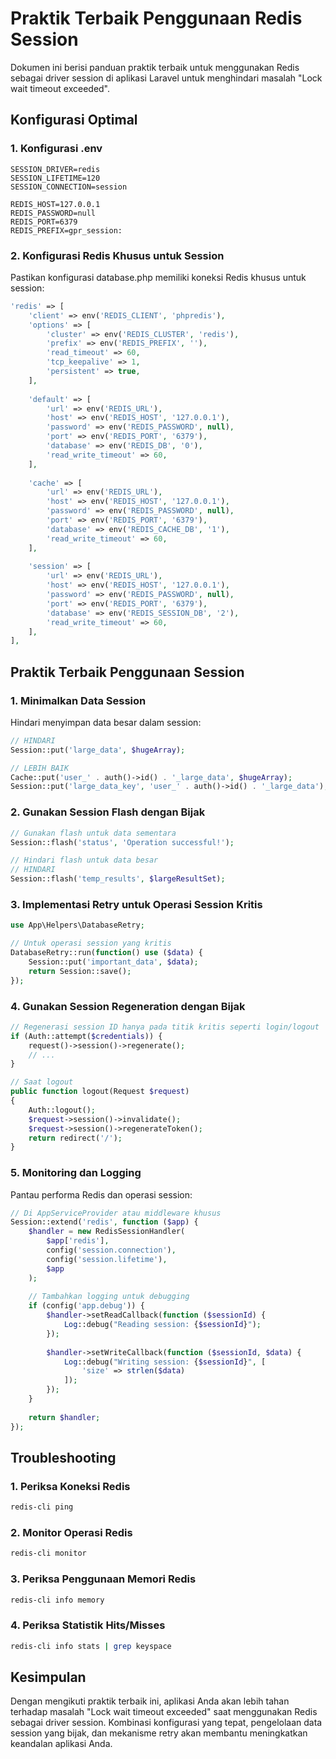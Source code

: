 # Praktik Terbaik Penggunaan Redis Session

Dokumen ini berisi panduan praktik terbaik untuk menggunakan Redis sebagai driver session di aplikasi Laravel untuk menghindari masalah "Lock wait timeout exceeded".

## Konfigurasi Optimal

### 1. Konfigurasi .env

```
SESSION_DRIVER=redis
SESSION_LIFETIME=120
SESSION_CONNECTION=session

REDIS_HOST=127.0.0.1
REDIS_PASSWORD=null
REDIS_PORT=6379
REDIS_PREFIX=gpr_session:
```

### 2. Konfigurasi Redis Khusus untuk Session

Pastikan konfigurasi database.php memiliki koneksi Redis khusus untuk session:

```php
'redis' => [
    'client' => env('REDIS_CLIENT', 'phpredis'),
    'options' => [
        'cluster' => env('REDIS_CLUSTER', 'redis'),
        'prefix' => env('REDIS_PREFIX', ''),
        'read_timeout' => 60,
        'tcp_keepalive' => 1,
        'persistent' => true,
    ],
    
    'default' => [
        'url' => env('REDIS_URL'),
        'host' => env('REDIS_HOST', '127.0.0.1'),
        'password' => env('REDIS_PASSWORD', null),
        'port' => env('REDIS_PORT', '6379'),
        'database' => env('REDIS_DB', '0'),
        'read_write_timeout' => 60,
    ],
    
    'cache' => [
        'url' => env('REDIS_URL'),
        'host' => env('REDIS_HOST', '127.0.0.1'),
        'password' => env('REDIS_PASSWORD', null),
        'port' => env('REDIS_PORT', '6379'),
        'database' => env('REDIS_CACHE_DB', '1'),
        'read_write_timeout' => 60,
    ],
    
    'session' => [
        'url' => env('REDIS_URL'),
        'host' => env('REDIS_HOST', '127.0.0.1'),
        'password' => env('REDIS_PASSWORD', null),
        'port' => env('REDIS_PORT', '6379'),
        'database' => env('REDIS_SESSION_DB', '2'),
        'read_write_timeout' => 60,
    ],
],
```

## Praktik Terbaik Penggunaan Session

### 1. Minimalkan Data Session

Hindari menyimpan data besar dalam session:

```php
// HINDARI
Session::put('large_data', $hugeArray);

// LEBIH BAIK
Cache::put('user_' . auth()->id() . '_large_data', $hugeArray);
Session::put('large_data_key', 'user_' . auth()->id() . '_large_data');
```

### 2. Gunakan Session Flash dengan Bijak

```php
// Gunakan flash untuk data sementara
Session::flash('status', 'Operation successful!');

// Hindari flash untuk data besar
// HINDARI
Session::flash('temp_results', $largeResultSet);
```

### 3. Implementasi Retry untuk Operasi Session Kritis

```php
use App\Helpers\DatabaseRetry;

// Untuk operasi session yang kritis
DatabaseRetry::run(function() use ($data) {
    Session::put('important_data', $data);
    return Session::save();
});
```

### 4. Gunakan Session Regeneration dengan Bijak

```php
// Regenerasi session ID hanya pada titik kritis seperti login/logout
if (Auth::attempt($credentials)) {
    request()->session()->regenerate();
    // ...
}

// Saat logout
public function logout(Request $request)
{
    Auth::logout();
    $request->session()->invalidate();
    $request->session()->regenerateToken();
    return redirect('/');
}
```

### 5. Monitoring dan Logging

Pantau performa Redis dan operasi session:

```php
// Di AppServiceProvider atau middleware khusus
Session::extend('redis', function ($app) {
    $handler = new RedisSessionHandler(
        $app['redis'],
        config('session.connection'),
        config('session.lifetime'),
        $app
    );
    
    // Tambahkan logging untuk debugging
    if (config('app.debug')) {
        $handler->setReadCallback(function ($sessionId) {
            Log::debug("Reading session: {$sessionId}");
        });
        
        $handler->setWriteCallback(function ($sessionId, $data) {
            Log::debug("Writing session: {$sessionId}", [
                'size' => strlen($data)
            ]);
        });
    }
    
    return $handler;
});
```

## Troubleshooting

### 1. Periksa Koneksi Redis

```bash
redis-cli ping
```

### 2. Monitor Operasi Redis

```bash
redis-cli monitor
```

### 3. Periksa Penggunaan Memori Redis

```bash
redis-cli info memory
```

### 4. Periksa Statistik Hits/Misses

```bash
redis-cli info stats | grep keyspace
```

## Kesimpulan

Dengan mengikuti praktik terbaik ini, aplikasi Anda akan lebih tahan terhadap masalah "Lock wait timeout exceeded" saat menggunakan Redis sebagai driver session. Kombinasi konfigurasi yang tepat, pengelolaan data session yang bijak, dan mekanisme retry akan membantu meningkatkan keandalan aplikasi Anda.